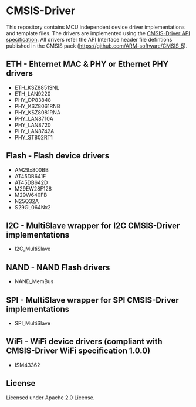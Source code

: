 # CMSIS-Driver

This repository contains MCU independent device driver implementations and template files. 
The drivers are implemented using the [CMSIS-Driver API specification](http://arm-software.github.io/CMSIS_5/Driver/html/index.html).
All drivers refer the API Interface header file defintions published in the CMSIS pack (https://github.com/ARM-software/CMSIS_5).

## ETH - Ehternet MAC & PHY or Ethernet PHY drivers
- ETH_KSZ8851SNL
- ETH_LAN9220
- PHY_DP83848
- PHY_KSZ8061RNB
- PHY_KSZ8081RNA
- PHY_LAN8710A
- PHY_LAN8720
- PHY_LAN8742A
- PHY_ST802RT1

## Flash - Flash device drivers
- AM29x800BB
- AT45DB641E
- AT45DB642D
- M29EW28F128
- M29W640FB
- N25Q32A
- S29GL064Nx2

## I2C - MultiSlave wrapper for I2C CMSIS-Driver implementations
- I2C_MultiSlave

## NAND - NAND Flash drivers
- NAND_MemBus

## SPI - MultiSlave wrapper for SPI CMSIS-Driver implementations
- SPI_MultiSlave

## WiFi - WiFi device drivers (compliant with CMSIS-Driver WiFi specification 1.0.0)
- ISM43362

## License
Licensed under Apache 2.0 License.
